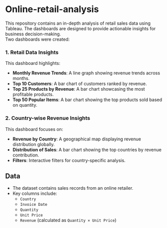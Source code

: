 # Online-retail-analysis
This repository contains an in-depth analysis of retail sales data using Tableau. The dashboards are designed to provide actionable insights for business decision-making.  
Two dashboards were created:
### 1. **Retail Data Insights**
This dashboard highlights:
- **Monthly Revenue Trends**: A line graph showing revenue trends across months.
- **Top 10 Customers**: A bar chart of customers ranked by revenue.
- **Top 25 Products by Revenue**: A bar chart showcasing the most profitable products.
- **Top 50 Popular Items**: A bar chart showing the top products sold based on quantity.
### 2. **Country-wise Revenue Insights**
This dashboard focuses on:
- **Revenue by Country**: A geographical map displaying revenue distribution globally.
- **Distribution of Sales**: A bar chart showing the top countries by revenue contribution.
- **Filters**: Interactive filters for country-specific analysis.
  
## Data
- The dataset contains sales records from an online retailer.
- Key columns include:
  - `Country`
  - `Invoice Date`
  - `Quantity`
  - `Unit Price`
  - `Revenue` (calculated as `Quantity × Unit Price`)
